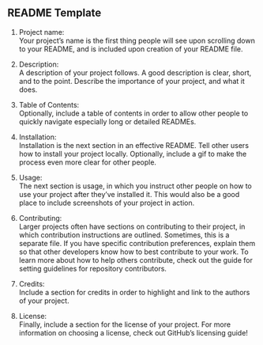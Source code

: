 ## README Template

1. Project name:  
  Your project’s name is the first thing people will see upon scrolling down to your README, and is included upon creation of your README file.
  
2. Description:  
A description of your project follows. A good description is clear, short, and to the point. Describe the importance of your project, and what it does.

3. Table of Contents:  
Optionally, include a table of contents in order to allow other people to quickly navigate especially long or detailed READMEs.

4. Installation:  
Installation is the next section in an effective README. Tell other users how to install your project locally. Optionally, include a gif to make the process even more clear for other people.

5. Usage:  
The next section is usage, in which you instruct other people on how to use your project after they’ve installed it. This would also be a good place to include screenshots of your project in action.

6. Contributing:  
Larger projects often have sections on contributing to their project, in which contribution instructions are outlined. Sometimes, this is a separate file. If you have specific contribution preferences, explain them so that other developers know how to best contribute to your work. To learn more about how to help others contribute, check out the guide for setting guidelines for repository contributors.

7. Credits:  
Include a section for credits in order to highlight and link to the authors of your project.

8. License:  
Finally, include a section for the license of your project. For more information on choosing a license, check out GitHub’s licensing guide!

